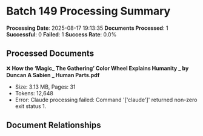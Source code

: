 # Batch 149 Processing Summary

**Processing Date**: 2025-08-17 19:13:35
**Documents Processed**: 1
**Successful**: 0
**Failed**: 1
**Success Rate**: 0.0%

## Processed Documents

❌ **How the ‘Magic_ The Gathering’ Color Wheel Explains Humanity _ by Duncan A Sabien _ Human Parts.pdf**
   - Size: 3.13 MB, Pages: 31
   - Tokens: 12,648
   - Error: Claude processing failed: Command '['claude']' returned non-zero exit status 1.

## Document Relationships

